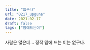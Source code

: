 ```yaml
---
title: "없구나"
url: "0217_upguna"
date: 2021-02-17
draft: false
tags: ["맘에드는이"]
---
```

사람은 많은데... 정작 맘에 드는 이는 없구나.
